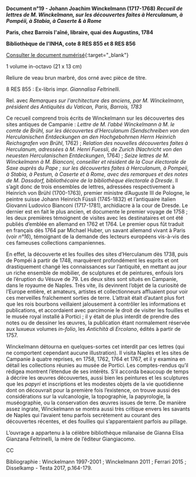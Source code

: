 ﻿**Document n°19 - Johann Joachim Winckelmann (1717-1768)**
**_Recueil de lettres de M. Winckelmann, sur les découvertes faites à Herculanum, à Pompéii, à Stabia, à Caserte & à Rome_**

**Paris, chez Barrois l'aîné, libraire, quai des Augustins, 1784**

**Bibliothèque de l'INHA, cote 8 RES 855 et 8 RES 856**

[Consulter le document numérisé](http://bibliotheque-numerique.inha.fr/idurl/1/13540){:target="_blank"}

1 volume in-octavo (21 x 13 cm)

Reliure de veau brun marbré, dos orné avec pièce de titre.

8 RES 855 : Ex-libris impr. _Giannalisa Feltrinelli._

Rel. avec _Remarques sur l'architecture des anciens, par M. Winckelmann, président des Antiquités du Vatican, Paris, Barrois, 1783_

Ce recueil comprend trois écrits de Winckelmann sur les découvertes des sites antiques de Campanie : _Lettre de M. l’abbé Winckelmann à M. le comte de Brühl, sur les découvertes d’Herculanum (Sendschreiben von den Herculanischen Entdeckungen an den Hochgebohrnen Herrn Heinrich Reichsgrafen von Brühl_, 1762) ; _Relation des nouvelles découvertes faites à Herculanum, adressées à M. Henri Fuessli, de Zurich (Nachricht von den neuesten Herculanischen Entdeckungen_, 1764) ; _Seize lettres de M. Winckelmann à M. Bianconi, conseiller et résident de la Cour électorale de Saxe auprès du Pape ; sur les découvertes faites à Herculanum, à Pompeii, à Stabia, à Pestum, à Caserte et à Rome, avec des remarques et des notes de M. Dassdorf, bibliothécaire de la bibliothèque électorale à Dresde_. Il s’agit donc de trois ensembles de lettres, adressées respectivement à Heinrich von Brühl (1700-1763), premier ministre d’Auguste III de Pologne, le peintre suisse Johann Heinrich Füssli (1745-1832) et l’antiquaire italien Giovanni
Ludovico Bianconi (1717-1781), archidiacre à la cour de Dresde. Le dernier est en fait le plus ancien, et documente le premier voyage de 1758 ; les deux premières témoignent de visites avec les destinataires et ont été publiés d’emblée en allemand en 1762 et 1764. Le premier opus fût traduit en français dès 1764 par Michael Huber, un savant allemand vivant à Paris (voir *n°16*), témoignant de la demande des lecteurs européens vis-à-vis des ces fameuses collections campaniennes.

En effet, la découverte et les fouilles des sites d’Herculanum dès 1738, puis de Pompéi à partir de 1748, marquèrent profondément les esprits et ont drastiquement changé les connaissances sur l’antiquité, en mettant au jour un riche ensemble de mobilier, de sculptures et de peintures, enfouis lors de l’éruption du Vésuve de 79. Les deux sites sont situés en Campanie, dans le royaume de Naples. Très vite, ils devinrent l’objet de la curiosité de l’Europe entière, et amateurs, artistes et collectionneurs affluaient pour voir ces merveilles fraîchement sorties de terre. L’attrait était d’autant plus fort que les rois bourbons veillaient jalousement à contrôler les informations et publications, et accordaient avec parcimonie le droit de visiter les fouilles et le musée royal installé à Portici ; il y était de plus interdit de prendre des notes ou de dessiner les œuvres, la publication étant normalement réservée aux luxueux volumes _in-folio_, les _Antichità di Ercolano_, édités à partir de 1757.

Winckelmann détourna en quelques-sortes cet interdit par ces lettres (qui ne comportent cependant aucune illustration). Il visita Naples et les sites de Campanie à quatre reprises, en 1758, 1762, 1764 et 1767, et il y examina en détail les collections réunies au musée de Portici. Les comptes-rendus qu’il rédigea montrent l’étendue de ses intérêts. S’il accorda beaucoup de temps à décrire les œuvres découvertes, aussi bien les peintures et les sculptures que les _papyri_ et inscriptions et les modestes objets de la vie quotidienne dont on découvrait pour la première fois l’existence, on trouve aussi des considérations sur la vulcanologie, la topographie, la papyrologie, la muséographie, ou la conservation des œuvres issues de terre. De manière assez ingrate, Winckelmann se montra aussi très critique envers les savants de Naples qui l’avaient tenu parfois secrètement au courant des découvertes récentes, et des fouilles qui s’apparentaient parfois au pillage.

L’ouvrage a appartenu à la célèbre bibliothèque milanaise de Gianna Elisa Gianzana Feltrinelli, la mère de l’éditeur Giangiacomo.

CC

Bibliographie : Winckelmann 1997-2001 ; Winckelmann 2011 ; Ferrari 2015 ; Disselkamp - Testa 2017, p.164-179.